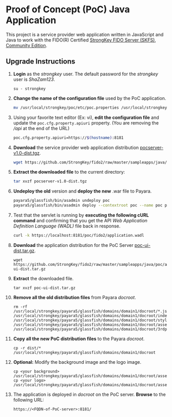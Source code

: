 # Proof of Concept (PoC) Java Application
This project is a service provider web application written in JavaScript and Java to work with the FIDO(R) Certified [StrongKey FIDO Server (SKFS), Community Edition](https://github.com/StrongKey/fido2).

## Upgrade Instructions

1. **Login** as the _strongkey_ user. The default password for the _strongkey_ user is _ShaZam123_.

    ```
    su - strongkey
    ```

2. **Change the name of the configuration file** used by the PoC application.

    ```sh
    mv /usr/local/strongkey/poc/etc/poc.properties /usr/local/strongkey/poc/etc/poc-configuration.properties
    ```
  
3. Using your favorite text editor (Ex: vi), **edit the configuration file** and update the <code>poc.cfg.property.apiuri</code> property. (You are removing the _/api_ at the end of the URL)

    ```sh
    poc.cfg.property.apiuri=https://$(hostname):8181
    ```
    
4. **Download** the service provider web application distribution [pocserver-v1.0-dist.tgz](https://github.com/StrongKey/fido2/raw/master/sampleapps/java/poc/server/pocserver-v1.0-dist.tgz).

    ```sh
    wget https://github.com/StrongKey/fido2/raw/master/sampleapps/java/poc/server/pocserver-v1.0-dist.tgz
    ```
5. **Extract the downloaded file** to the current directory:

    ```sh
    tar xvzf pocserver-v1.0-dist.tgz
    ```
6. **Undeploy the old** version and **deploy the new** .war file to Payara.

    ```sh
    payara5/glassfish/bin/asadmin undeploy poc
    payara5/glassfish/bin/asadmin deploy --contextroot poc --name poc pocserver.war
    ```
7. Test that the servlet is running by **executing the following cURL command** and confirming that you get the API _Web Application Definition Language (WADL)_ file back in response.

    ```sh
    curl -k https://localhost:8181/poc/fido2/application.wadl
    ```
    
8. **Download** the application distribution for the PoC Server [poc-ui-dist.tar.gz](https://github.com/StrongKey/fido2/raw/master/sampleapps/java/poc/angular/poc-ui-dist.tar.gz).
    ```
    wget https://github.com/StrongKey/fido2/raw/master/sampleapps/java/poc/angular/poc-ui-dist.tar.gz
    ```

9. **Extract** the downloaded file.

    ```
    tar xvzf poc-ui-dist.tar.gz
    ```
10. **Remove all the old distribution files** from Payara _docroot_.

    ```
    rm -rf /usr/local/strongkey/payara5/glassfish/domains/domain1/docroot/*.js /usr/local/strongkey/payara5/glassfish/domains/domain1/docroot/index.html /usr/local/strongkey/payara5/glassfish/domains/domain1/docroot/styles.*.css /usr/local/strongkey/payara5/glassfish/domains/domain1/docroot/assets/ /usr/local/strongkey/payara5/glassfish/domains/domain1/docroot/3rdpartylicenses.txt
    ```
11. **Copy all the new PoC distribution files** to the Payara _docroot_.

    ```
    cp -r dist/* /usr/local/strongkey/payara5/glassfish/domains/domain1/docroot
    ```
    
12. **Optional:** Modify the background image and the logo image.

    ```
    cp <your background> /usr/local/strongkey/payara5/glassfish/domains/domain1/docroot/assets/app/media/img/bg/background.jpg
    cp <your logo> /usr/local/strongkey/payara5/glassfish/domains/domain1/docroot/assets/app/media/img/logo/logo.png
    ```
13. The application is deployed in _docroot_ on the PoC server. **Browse** to the following URL:

    ```
    https://<FQDN-of-PoC-server>:8181/
    ```
    
